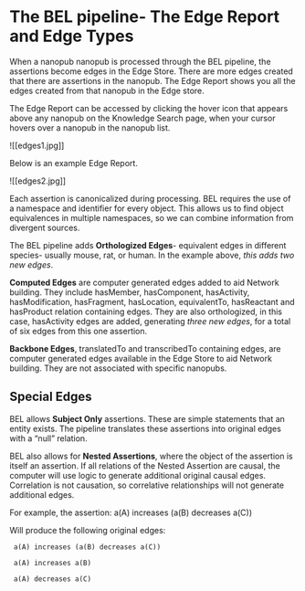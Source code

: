 # The BEL pipeline- The Edge Report and Edge Types

When a nanopub nanopub is processed through the BEL pipeline, the assertions become edges in the Edge Store.
There are more edges created that there are assertions in the nanopub.  The Edge Report shows you all the edges created from that nanopub in the Edge store.  

The Edge Report can be accessed by clicking the hover icon that appears above any nanopub on the Knowledge Search page, when your cursor hovers over a nanopub in the nanopub list.  

![[edges1.jpg]]

Below is an example Edge Report.

![[edges2.jpg]]

Each assertion is canonicalized during processing. BEL requires the use of a namespace and identifier for every object.  This allows us to find object equivalences in multiple namespaces, so we can combine information from divergent sources. 

The BEL pipeline adds **Orthologized Edges**- equivalent edges in different species- usually mouse, rat, or human.  In the example above, *this adds two new edges*.

**Computed Edges** are computer generated edges added to aid Network building.  They include hasMember, hasComponent, hasActivity, hasModification, hasFragment, hasLocation, equivalentTo, hasReactant and hasProduct relation containing edges. They are also orthologized, in this case, hasActivity edges are added, generating *three new edges*, for a total of six edges from this one assertion.  

**Backbone Edges**, translatedTo and transcribedTo containing edges, are computer generated edges available in the Edge Store to aid Network building.  They are not associated with specific nanopubs.

## Special Edges

BEL allows **Subject Only** assertions.  These are simple statements that an entity exists.  The pipeline translates these assertions into original edges with a “null” relation.

BEL also allows for **Nested Assertions**, where the object of the assertion is itself an assertion. If all relations of the Nested Assertion are causal, the computer will use logic to generate additional original causal edges.  Correlation is not causation, so correlative relationships will not generate additional edges.

For example, the assertion: a(A) increases (a(B) decreases a(C))

Will produce the following original edges:

     a(A) increases (a(B) decreases a(C))
     
     a(A) increases a(B)
     
     a(A) decreases a(C)

